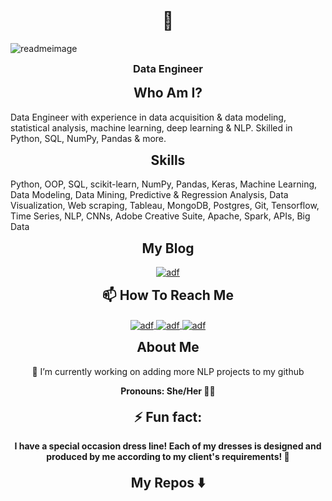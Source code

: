 <p align="center" style="margin-bottom: 0px !important;">
  <h1 align="center" style="margin-top: 0px;"> 👋</h1>
</p>

![readmeimage](https://user-images.githubusercontent.com/71333855/134226256-bc4c95c4-97e2-4eee-a7a2-d437be12c50b.png)
<p align="center" style="margin-bottom: 0px !important;">
  <h3 align="center" style="margin-top: 0px;"> Data Engineer</h3>
</p>
  
<p align="center" style="margin-bottom: 0px !important;">
  <h2 align="center" style="margin-top: 0px;"> Who Am I?</h2>
</p>

Data Engineer with experience in data acquisition & data modeling, statistical analysis, machine learning, deep learning & NLP. Skilled in Python, SQL, NumPy, Pandas & more.

<p align="center" style="margin-bottom: 0px !important;">
  <h2 align="center" style="margin-top: 0px;"> Skills</h2>
</p>
Python, OOP, SQL, scikit-learn, NumPy, Pandas, Keras, Machine Learning, Data Modeling, Data Mining, Predictive & Regression Analysis, Data Visualization, Web scraping, Tableau, MongoDB, Postgres, Git, Tensorflow, Time Series, NLP, CNNs, Adobe Creative Suite, Apache, Spark, APIs, Big Data

<p align="center" style="margin-bottom: 0px !important;">
  <h2 align="center" style="margin-top: 0px;"> My Blog</h2>
</p>
<p align="center" style="margin-bottom: 0px !important;">
  <a href="https://shrdatascience.blogspot.com/">
    <img  src="https://www.blogger.com/img/logo_blogger_40px_2x.png" alt="adf" align="center">
  </a>
</p> 

<p align="center" style="margin-bottom: 0px !important;">
  <h2 align="center" style="margin-top: 0px;"> 📫 How To Reach Me</h2>
</p>

<p align="center" style="margin-bottom: 0px !important;">
  <a href="https://www.linkedin.com/in/sameeha-ramadhan/">
    <img  src="https://user-images.githubusercontent.com/71333855/134230809-135ab4c2-f706-4509-ab40-285fe1b39f9c.png" alt="adf" align="center">
  </a>
  
  <a href="https://twitter.com/sameeha_rDS">
    <img  src="https://user-images.githubusercontent.com/71333855/134230811-117d3fb6-7d7b-4a9e-9c09-625e07689145.png" alt="adf" align="center">
  </a>
   
  <a href="mailto:shramadhan@gmail.com?subject=Hello%20Sameeha,%20From%20Github">
    <img  src="https://user-images.githubusercontent.com/71333855/134230807-095d8559-2a8b-4312-a423-83d4ff7ee404.png" alt="adf" align="center">
  </a>
</p>

<p align="center" style="margin-bottom: 0px !important;">
  <h2 align="center" style="margin-top: 0px;"> About Me</h2>
</p>

<p align="center" style="margin-bottom: 0px !important;">
  🔭 I’m currently working on adding more NLP projects to my github
</p>

<p align="center" style="margin-bottom: 0px !important;">
  <h4 align="center" style="margin-top: 0px;"> Pronouns: She/Her 🙋‍♀️</h4>
</p>

<p align="center" style="margin-bottom: 0px !important;">
  <h2 align="center" style="margin-top: 0px;"> ⚡ Fun fact: </h2>
</p>

<p align="center" style="margin-bottom: 0px !important;">
  <h4 align="center" style="margin-top: 0px;"> I have a special occasion dress line! Each of my dresses is designed and produced by me according to my client's requirements! 👗 </h4>
</p>
<p align="center" style="margin-bottom: 0px !important;">
  <h2 align="center" style="margin-top: 0px;"> My Repos ⬇️ </h2>
</p>
